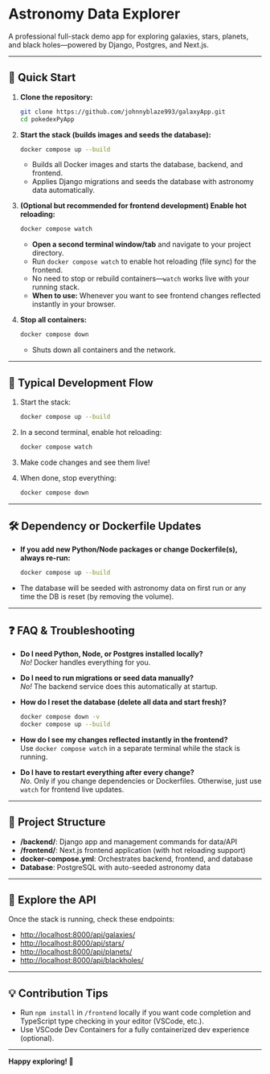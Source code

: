 # Astronomy Data Explorer

A professional full-stack demo app for exploring galaxies, stars, planets, and black holes—powered by Django, Postgres, and Next.js.

---

## 🚀 Quick Start

1. **Clone the repository:**

    ```sh
    git clone https://github.com/johnnyblaze993/galaxyApp.git
    cd pokedexPyApp
    ```

2. **Start the stack (builds images and seeds the database):**

    ```sh
    docker compose up --build
    ```

    - Builds all Docker images and starts the database, backend, and frontend.
    - Applies Django migrations and seeds the database with astronomy data automatically.

3. **(Optional but recommended for frontend development) Enable hot reloading:**

    ```sh
    docker compose watch
    ```

    - **Open a second terminal window/tab** and navigate to your project directory.
    - Run `docker compose watch` to enable hot reloading (file sync) for the frontend.
    - No need to stop or rebuild containers—`watch` works live with your running stack.
    - **When to use:** Whenever you want to see frontend changes reflected instantly in your browser.

4. **Stop all containers:**

    ```sh
    docker compose down
    ```

    - Shuts down all containers and the network.

---

## 🔄 Typical Development Flow

1. Start the stack:

    ```sh
    docker compose up --build
    ```

2. In a second terminal, enable hot reloading:

    ```sh
    docker compose watch
    ```

3. Make code changes and see them live!
4. When done, stop everything:

    ```sh
    docker compose down
    ```

---

## 🛠️ Dependency or Dockerfile Updates

- **If you add new Python/Node packages or change Dockerfile(s), always re-run:**

    ```sh
    docker compose up --build
    ```

- The database will be seeded with astronomy data on first run or any time the DB is reset (by removing the volume).

---

## ❓ FAQ & Troubleshooting

- **Do I need Python, Node, or Postgres installed locally?**  
  _No!_ Docker handles everything for you.

- **Do I need to run migrations or seed data manually?**  
  _No!_ The backend service does this automatically at startup.

- **How do I reset the database (delete all data and start fresh)?**

    ```sh
    docker compose down -v
    docker compose up --build
    ```

- **How do I see my changes reflected instantly in the frontend?**  
  Use `docker compose watch` in a separate terminal while the stack is running.

- **Do I have to restart everything after every change?**  
  _No._ Only if you change dependencies or Dockerfiles. Otherwise, just use `watch` for frontend live updates.

---

## 📝 Project Structure

- **/backend/**: Django app and management commands for data/API
- **/frontend/**: Next.js frontend application (with hot reloading support)
- **docker-compose.yml**: Orchestrates backend, frontend, and database
- **Database**: PostgreSQL with auto-seeded astronomy data

---

## 🌌 Explore the API

Once the stack is running, check these endpoints:

- [http://localhost:8000/api/galaxies/](http://localhost:8000/api/galaxies/)
- [http://localhost:8000/api/stars/](http://localhost:8000/api/stars/)
- [http://localhost:8000/api/planets/](http://localhost:8000/api/planets/)
- [http://localhost:8000/api/blackholes/](http://localhost:8000/api/blackholes/)

---

## 💡 Contribution Tips

- Run `npm install` in `/frontend` locally if you want code completion and TypeScript type checking in your editor (VSCode, etc.).
- Use VSCode Dev Containers for a fully containerized dev experience (optional).

---

**Happy exploring! 🚀**
